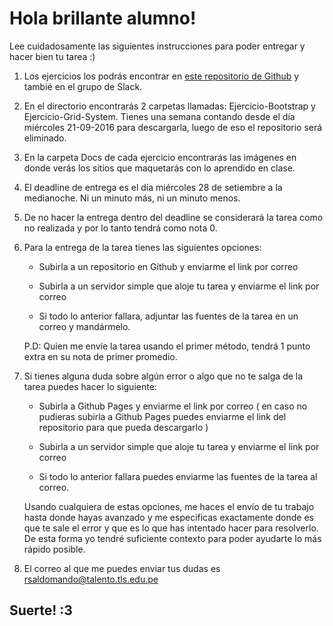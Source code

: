 # Hola brillante alumno! 

Lee cuidadosamente las siguientes instrucciones para poder entregar y hacer bien tu tarea :)

1. Los ejercicios los podrás encontrar en [este repositorio de Github](https://github.com/raymicha/Clase-TLS-21-09-2016) y tambié en el grupo de Slack.

2. En el directorio encontrarás 2 carpetas llamadas: Ejercicio-Bootstrap y Ejercicio-Grid-System. Tienes una semana contando desde el día miércoles 21-09-2016 para descargarla, luego de eso el repositorio será eliminado.

3. En la carpeta Docs de cada ejercicio encontrarás las imágenes en donde verás los sitios que maquetarás con lo aprendido en clase.

4. El deadline de entrega es el día miércoles 28 de setiembre a la medianoche. Ni un minuto más, ni un minuto menos. 

5. De no hacer la entrega dentro del deadline se considerará la tarea como no realizada y por lo tanto tendrá como nota 0.

6. Para la entrega de la tarea tienes las siguientes opciones:

	* Subirla a un repositorio en Github y enviarme el link por correo

	* Subirla a un servidor simple que aloje tu tarea y enviarme el link por correo

	* Si todo lo anterior fallara, adjuntar las fuentes de la tarea en un correo y mandármelo.

	P.D: Quien me envíe la tarea usando el primer método, tendrá 1 punto extra en su nota de primer promedio.

7. Si tienes alguna duda sobre algún error o algo que no te salga de la tarea puedes hacer lo siguiente: 

	* Subirla a Github Pages y enviarme el link por correo ( en caso no pudieras subirla a Github Pages puedes enviarme el link del repositorio para que pueda descargarlo )

	* Subirla a un servidor simple que aloje tu tarea y enviarme el link por correo 

	* Si todo lo anterior fallara puedes enviarme las fuentes de la tarea al correo.

	Usando cualquiera de estas opciones, me haces el envío de tu trabajo hasta donde hayas avanzado y me especificas exactamente donde es que te sale el error y que es lo que has intentado hacer para resolverlo. De esta forma yo tendré suficiente contexto para poder ayudarte lo más rápido posible.

8. El correo al que me puedes enviar tus dudas es rsaldomando@talento.tls.edu.pe 

## Suerte! :3
